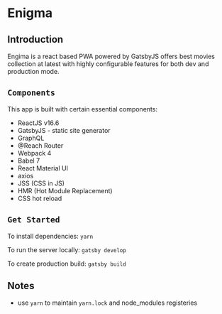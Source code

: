 # Enigma

## Introduction

Engima is a react based PWA powered by GatsbyJS offers best movies collection at latest with highly configurable features for both dev and production mode.

## `Components`

This app is built with certain essential components:

 * ReactJS v16.6
 * GatsbyJS - static site generator
 * GraphQL
 * @Reach Router
 * Webpack 4 
 * Babel 7
 * React Material UI
 * axios
 * JSS (CSS in JS)
 * HMR (Hot Module Replacement)
 * CSS hot reload

## `Get Started`

To install dependencies:  ```yarn```

To run the server locally: ```gatsby develop```

To create production build:  ```gatsby build```

## Notes
* use `yarn` to maintain `yarn.lock` and node_modules registeries
